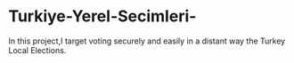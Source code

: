 # Turkiye-Yerel-Secimleri-
In this project,I target voting securely and easily in a distant way the Turkey Local Elections.
